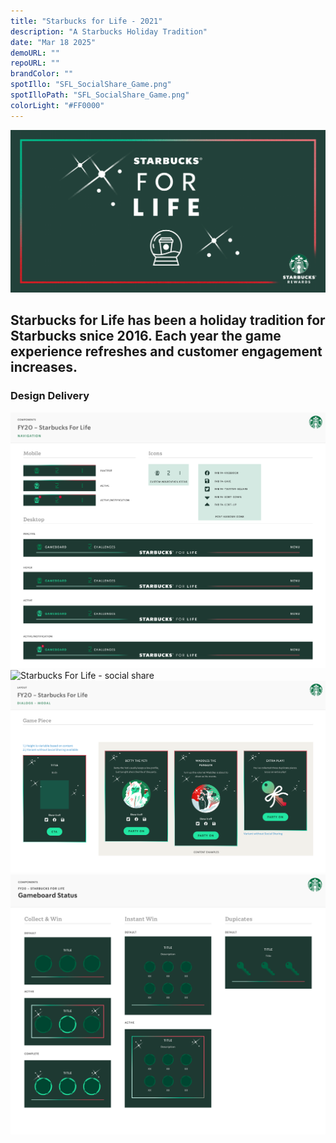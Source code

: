 ```yaml
---
title: "Starbucks for Life - 2021"
description: "A Starbucks Holiday Tradition"
date: "Mar 18 2025"
demoURL: ""
repoURL: ""
brandColor: ""
spotIllo: "SFL_SocialShare_Game.png"
spotIlloPath: "SFL_SocialShare_Game.png"
colorLight: "#FF0000"
---
```


![Starbucks For Life - social share](../../../assets/Starbucks-For-Life-2021/SFL_SocialShare_Game.png)

## Starbucks for Life has been a holiday tradition for Starbucks snice 2016. Each year the game experience refreshes and customer engagement increases.

### Design Delivery

![Starbucks For Life - social share](../../../assets/Starbucks-For-Life-2021/Library_Components_Navigation.png)\
![Starbucks For Life - social share](../../../assets/Starbucks-For-Life-2021/Library_Layout_Gameboard.png)\
![Starbucks For Life - social share](../../../assets/Starbucks-For-Life-2021/Library_Layout_Dialog_Modal-GamePiece.png)\
![Starbucks For Life - social share](../../../assets/Starbucks-For-Life-2021/Library_Components_GameboardStatus.png)

